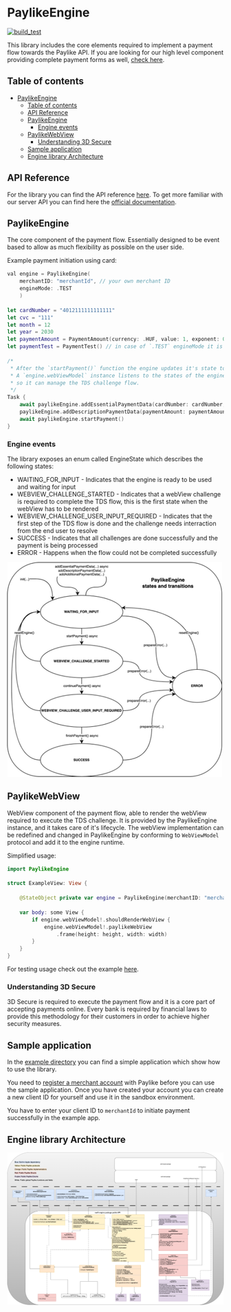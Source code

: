 # PaylikeEngine

[![build_test](/../../actions/workflows/build_test.yml/badge.svg?branch=main)](/../../actions/workflows/build_test.yml)

This library includes the core elements required to implement a payment flow towards the Paylike API.
If you are looking for our high level component providing complete payment forms as well, [check here](https://github.com/paylike/swift-sdk).

## Table of contents
- [PaylikeEngine](#paylikeengine)
  - [Table of contents](#table-of-contents)
  - [API Reference](#api-reference)
  - [PaylikeEngine](#paylikeengine-1)
    - [Engine events](#engine-events)
  - [PaylikeWebView](#paylikewebview)
    - [Understanding 3D Secure](#understanding-3d-secure)
  - [Sample application](#sample-application)
  - [Engine library Architecture](#engine-library-architecture)

## API Reference

For the library you can find the API reference [here](https://paylike.io/integration/documentation).
To get more familiar with our server API you can find here the [official documentation](https://github.com/paylike/api-reference).

## PaylikeEngine

The core component of the payment flow.
Essentially designed to be event based to allow as much flexibility as possible on the user side.

Example payment initiation using card:
```swift
val engine = PaylikeEngine(
    merchantID: "merchantId", // your own merchant ID
    engineMode: .TEST 
    )

let cardNumber = "4012111111111111"
let cvc = "111"
let month = 12
let year = 2030
let paymentAmount = PaymentAmount(currency: .HUF, value: 1, exponent: 0)
let paymentTest = PaymentTest() // in case of `.TEST` engineMode it is needed to include `PaymentTest` data

/*
 * After the `startPayment()` function the engine updates it's state to render TDS webView challenge.
 * A `engine.webViewModel` instance listens to the states of the engine,
 * so it can manage the TDS challenge flow.
 */
Task {
    await paylikeEngine.addEssentialPaymentData(cardNumber: cardNumber, cvc: cvc, month: month, year: year)
    paylikeEngine.addDescriptionPaymentData(paymentAmount: paymentAmount, paymentTestData: paymentTest)
    await paylikeEngine.startPayment()
}
```

### Engine events

The library exposes an enum called EngineState which describes the following states:

- WAITING_FOR_INPUT - Indicates that the engine is ready to be used and waiting for input
- WEBVIEW_CHALLENGE_STARTED - Indicates that a webView challenge is required to complete the TDS flow, this is the first state when the webView has to be rendered
- WEBVIEW_CHALLENGE_USER_INPUT_REQUIRED - Indicates that the first step of the TDS flow is done and the challenge needs interraction from the end user to resolve
- SUCCESS - Indicates that all challenges are done successfully and the payment is being processed
- ERROR - Happens when the flow could not be completed successfully

<img title="Engine State Transition diagram" alt="" src="ReadMeResources/engineStateMachine.png" width="500" height="500">

## PaylikeWebView

WebView component of the payment flow, able to render the webView required to execute the TDS challenge.
It is provided by the PaylikeEngine instance, and it takes care of it's lifecycle.
The webView implementation can be redefined and changed in PaylikeEngine by conforming to `WebViewModel` protocol and add it to the engine runtime.

Simplified usage:
```swift
import PaylikeEngine

struct ExampleView: View {
    
    @StateObject private var engine = PaylikeEngine(merchantID: "merchantId", engineMode: .TEST)

    var body: some View {
        if engine.webViewModel!.shouldRenderWebView {
            engine.webViewModel!.paylikeWebView
                .frame(height: height, width: width)
        }
    }
}
```

For testing usage check out the example [here](/#sample-application).

### Understanding 3D Secure

3D Secure is required to execute the payment flow and it is a core part of accepting payments online. Every bank is required by financial laws to provide this methodology for their customers in order to achieve higher security measures.

## Sample application

In the [example directory](/tree/main/ExampleApp) you can find a simple application which show how to use the library.

You need to [register a merchant account](https://paylike.io/sign-up) with Paylike before you can use the sample application. Once you have created your account you can create a new client ID for yourself and use it in the sandbox environment.

You have to enter your client ID to `merchantId` to initiate payment successfully in the example app.

## Engine library Architecture

<img title="Engine class diagram" alt="Class diagram of the Paylike Swift Engine library" src="ReadMeResources/libraryClassDiagram.png">
